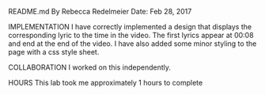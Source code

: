 README.md
By Rebecca Redelmeier
Date: Feb 28, 2017

IMPLEMENTATION
I have correctly implemented a design that displays the corresponding
lyric to the time in the video. The first lyrics appear at 00:08 and end
at the end of the video. I have also added some minor styling to the 
page with a css style sheet.

COLLABORATION
I worked on this independently.

HOURS
This lab took me approximately 1 hours to complete